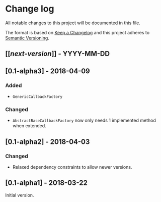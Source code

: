 # Change log
All notable changes to this project will be documented in this file.

The format is based on [Keep a Changelog](http://keepachangelog.com/)
and this project adheres to [Semantic Versioning](http://semver.org/).

## [[*next-version*]] - YYYY-MM-DD

## [0.1-alpha3] - 2018-04-09
### Added
- `GenericCallbackFactory`

### Changed
- `AbstractBaseCallbackFactory` now only needs 1 implemented method when extended.

## [0.1-alpha2] - 2018-04-03
### Changed
- Relaxed dependency constraints to allow newer versions.

## [0.1-alpha1] - 2018-03-22
Initial version.
